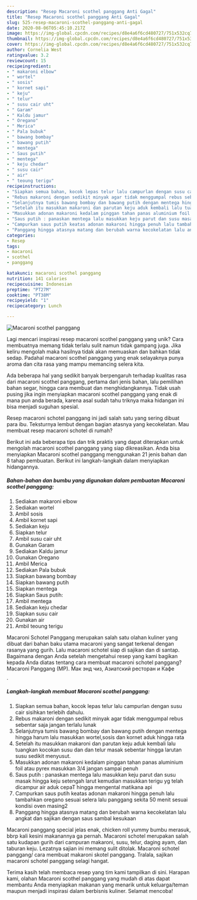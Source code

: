 ```yaml
---
description: "Resep Macaroni scothel panggang Anti Gagal"
title: "Resep Macaroni scothel panggang Anti Gagal"
slug: 525-resep-macaroni-scothel-panggang-anti-gagal
date: 2020-08-06T05:45:10.217Z
image: https://img-global.cpcdn.com/recipes/d8e4a6f6cd480727/751x532cq70/macaroni-scothel-panggang-foto-resep-utama.jpg
thumbnail: https://img-global.cpcdn.com/recipes/d8e4a6f6cd480727/751x532cq70/macaroni-scothel-panggang-foto-resep-utama.jpg
cover: https://img-global.cpcdn.com/recipes/d8e4a6f6cd480727/751x532cq70/macaroni-scothel-panggang-foto-resep-utama.jpg
author: Cornelia West
ratingvalue: 3.2
reviewcount: 15
recipeingredient:
- " makaroni elbow"
- " wortel"
- " sosis"
- " kornet sapi"
- " keju"
- " telur"
- " susu cair uht"
- " Garam"
- " Kaldu jamur"
- " Oregano"
- " Merica"
- " Pala bubuk"
- " bawang bombay"
- " bawang putih"
- " mentega"
- " Saus putih"
- " mentega"
- " keju chedar"
- " susu cair"
- " air"
- " teoung terigu"
recipeinstructions:
- "Siapkan semua bahan, kocok lepas telur lalu campurlan dengan susu cair sisihkan terlebih dahulu."
- "Rebus makaroni dengan sedikit minyak agar tidak menggumpal rebus sebentar saja jangan terlalu lunak"
- "Selanjutnya tumis bawang bombay dan bawang putih dengan mentega hingga harum lalu masukkan wortel,sosis dan kornet aduk hingga rata"
- "Setelah itu masukkan makaroni dan parutan keju aduk kembali lalu tuangkan kocokan susu dan dan telur masak sebentar hingga larutan susu sedikit menyusut."
- "Masukkan adonan makaroni kedalam pinggan tahan panas aluminium foil atau pyrex masukkan 3/4 jangan sampai penuh"
- "Saus putih : panaskan mentega lalu masukkan keju parut dan susu masak hingga keju setengah larut kemudian masukkan terigu yg telah dicampur air aduk cepaT hingga mengental matikana api"
- "Campurkan saus putih keatas adonan makaroni hingga penuh lalu tambahkan oregano sesuai selera lalu panggang sekita 50 menit sesuai kondisi oven masing2"
- "Panggang hingga atasnya matang dan berubah warna kecokelatan lalu angkat dan sajikan dengan saus sambal kesukaan"
categories:
- Resep
tags:
- macaroni
- scothel
- panggang

katakunci: macaroni scothel panggang 
nutrition: 141 calories
recipecuisine: Indonesian
preptime: "PT27M"
cooktime: "PT38M"
recipeyield: "1"
recipecategory: Lunch

---
```



![Macaroni scothel panggang](https://img-global.cpcdn.com/recipes/d8e4a6f6cd480727/751x532cq70/macaroni-scothel-panggang-foto-resep-utama.jpg)

Lagi mencari inspirasi resep macaroni scothel panggang yang unik? Cara membuatnya memang tidak terlalu sulit namun tidak gampang juga. Jika keliru mengolah maka hasilnya tidak akan memuaskan dan bahkan tidak sedap. Padahal macaroni scothel panggang yang enak selayaknya punya aroma dan cita rasa yang mampu memancing selera kita.

Ada beberapa hal yang sedikit banyak berpengaruh terhadap kualitas rasa dari macaroni scothel panggang, pertama dari jenis bahan, lalu pemilihan bahan segar, hingga cara membuat dan menghidangkannya. Tidak usah pusing jika ingin menyiapkan macaroni scothel panggang yang enak di mana pun anda berada, karena asal sudah tahu triknya maka hidangan ini bisa menjadi suguhan spesial.

Resep macaroni schotel panggang ini jadi salah satu yang sering dibuat para ibu. Teksturnya lembut dengan bagian atasnya yang kecokelatan. Mau membuat resep macaroni schotel di rumah?


Berikut ini ada beberapa tips dan trik praktis yang dapat diterapkan untuk mengolah macaroni scothel panggang yang siap dikreasikan. Anda bisa menyiapkan Macaroni scothel panggang menggunakan 21 jenis bahan dan 8 tahap pembuatan. Berikut ini langkah-langkah dalam menyiapkan hidangannya.

<!--inarticleads1-->

##### Bahan-bahan dan bumbu yang digunakan dalam pembuatan Macaroni scothel panggang:

1. Sediakan  makaroni elbow
1. Sediakan  wortel
1. Ambil  sosis
1. Ambil  kornet sapi
1. Sediakan  keju
1. Siapkan  telur
1. Ambil  susu cair uht
1. Gunakan  Garam
1. Sediakan  Kaldu jamur
1. Gunakan  Oregano
1. Ambil  Merica
1. Sediakan  Pala bubuk
1. Siapkan  bawang bombay
1. Siapkan  bawang putih
1. Siapkan  mentega
1. Siapkan  Saus putih:
1. Ambil  mentega
1. Sediakan  keju chedar
1. Siapkan  susu cair
1. Gunakan  air
1. Ambil  teoung terigu


Macaroni Schotel Panggang merupakan salah satu olahan kuliner yang dibuat dari bahan baku utama macaroni yang sangat terkenal dengan rasanya yang gurih. Lalu macaroni schotel siap di sajikan dan di santap. Bagaimana dengan Anda setelah mengetahui resep yang kami bagikan kepada Anda diatas tentang cara membuat macaroni schotel panggang? Macaroni Panggang (MP). Мак энд чиз, Азиатский ресторан и Кафе$$$$. 

<!--inarticleads2-->

##### Langkah-langkah membuat Macaroni scothel panggang:

1. Siapkan semua bahan, kocok lepas telur lalu campurlan dengan susu cair sisihkan terlebih dahulu.
1. Rebus makaroni dengan sedikit minyak agar tidak menggumpal rebus sebentar saja jangan terlalu lunak
1. Selanjutnya tumis bawang bombay dan bawang putih dengan mentega hingga harum lalu masukkan wortel,sosis dan kornet aduk hingga rata
1. Setelah itu masukkan makaroni dan parutan keju aduk kembali lalu tuangkan kocokan susu dan dan telur masak sebentar hingga larutan susu sedikit menyusut.
1. Masukkan adonan makaroni kedalam pinggan tahan panas aluminium foil atau pyrex masukkan 3/4 jangan sampai penuh
1. Saus putih : panaskan mentega lalu masukkan keju parut dan susu masak hingga keju setengah larut kemudian masukkan terigu yg telah dicampur air aduk cepaT hingga mengental matikana api
1. Campurkan saus putih keatas adonan makaroni hingga penuh lalu tambahkan oregano sesuai selera lalu panggang sekita 50 menit sesuai kondisi oven masing2
1. Panggang hingga atasnya matang dan berubah warna kecokelatan lalu angkat dan sajikan dengan saus sambal kesukaan


Macaroni panggang special jelas enak, chicken roll yummy bumbu merasuk, bbrp kali kesini makanannya ga pernah. Macaroni schotel merupakan salah satu kudapan gurih dari campuran makaroni, susu, telur, daging ayam, dan taburan keju. Lezatnya sajian ini memang sulit ditolak. Macaroni schotel panggang/ cara membuat makaroni skotel panggang. Tralala, sajikan macaroni schotel panggang selagi hangat. 

Terima kasih telah membaca resep yang tim kami tampilkan di sini. Harapan kami, olahan Macaroni scothel panggang yang mudah di atas dapat membantu Anda menyiapkan makanan yang menarik untuk keluarga/teman maupun menjadi inspirasi dalam berbisnis kuliner. Selamat mencoba!
